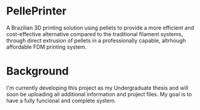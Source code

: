# PellePrinter
A Brazilian 3D printing solution using pellets to provide a more efficient and cost-effective alternative compared to the traditional filament systems, through direct extrusion of pellets in a professionally capable, altrhough affordable FDM printing system.

# Background

I'm currently developing this project as my Undergraduate thesis and will soon be uploading all additional information and project files. My goal is to have a fully funcional and complete system.
